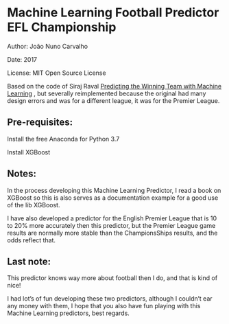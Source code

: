 # Machine Learning Football Predictor EFL Championship

Author: João Nuno Carvalho

Date: 2017

License: MIT Open Source License

Based on the code of Siraj Raval  [Predicting the Winning Team with Machine Learning](https://www.youtube.com/watch?v=6tQhoUuQrOw) , but severally reimplemented because the original had many design errors and was for a different league, it was for the Premier League.

## Pre-requisites:

Install the free Anaconda for Python 3.7

Install XGBoost

## Notes:

In the process developing this Machine Learning Predictor, I read a book on XGBoost so this is also serves as a documentation example for a good use of the lib XGBoost.

I have also developed a predictor for the English Premier League that is 10 to 20% more accurately then this predictor, but the Premier League game results are normally more stable than the ChampionsShips results, and the odds reflect that.

## Last note:

This predictor knows way more about football then I do, and that is kind of nice!

I had lot’s of fun developing these two predictors, although I couldn’t ear any money with them,  I hope that you also have fun playing with this Machine Learning predictors, best regards.   
 
